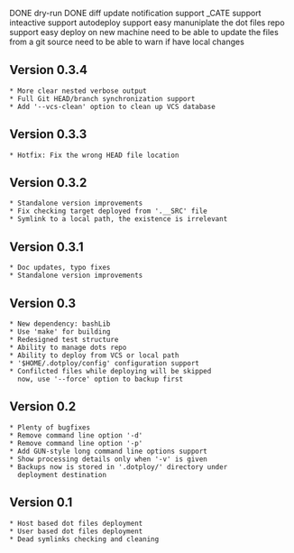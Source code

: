 DONE dry-run
DONE diff
update notification
support _CATE
support inteactive
support autodeploy
support easy manuniplate the dot files repo
support easy deploy on new machine
need to be able to update the files from a git source
need to be able to warn if have local changes


Version 0.3.4
-------------

    * More clear nested verbose output
    * Full Git HEAD/branch synchronization support
    * Add '--vcs-clean' option to clean up VCS database

Version 0.3.3
-------------

    * Hotfix: Fix the wrong HEAD file location

Version 0.3.2
-------------

    * Standalone version improvements
    * Fix checking target deployed from '.__SRC' file
    * Symlink to a local path, the existence is irrelevant

Version 0.3.1
-------------

    * Doc updates, typo fixes
    * Standalone version improvements

Version 0.3
-----------

    * New dependency: bashLib
    * Use 'make' for building
    * Redesigned test structure
    * Ability to manage dots repo
    * Ability to deploy from VCS or local path
    * '$HOME/.dotploy/config' configuration support
    * Confilcted files while deploying will be skipped
      now, use '--force' option to backup first

Version 0.2
-----------

    * Plenty of bugfixes
    * Remove command line option '-d'
    * Remove command line option '-p'
    * Add GUN-style long command line options support
    * Show processing details only when '-v' is given
    * Backups now is stored in '.dotploy/' directory under
      deployment destination

Version 0.1
-----------

    * Host based dot files deployment
    * User based dot files deployment
    * Dead symlinks checking and cleaning

